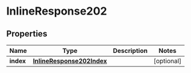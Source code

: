 
# InlineResponse202

## Properties
Name | Type | Description | Notes
------------ | ------------- | ------------- | -------------
**index** | [**InlineResponse202Index**](InlineResponse202Index.md) |  |  [optional]



